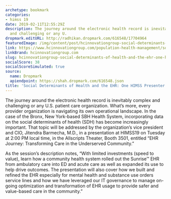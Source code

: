 ```yaml
---
archetype: bookmark
categories:
- himss 19
date: 2019-02-11T12:55:29Z
description: The journey around the electronic health record is inevitably complex
  and challenging or any U.
dropmark.editURL: http://radhikan.dropmark.com/616548/17704964
featuredImage: /img/content/post/hcinnovationgroup-social-determinants-of-health-and-the-ehr-one-himss-presenter-s-story.jpg
link: https://www.hcinnovationgroup.com/population-health-management/social-determinants-of-health/article/21067860/social-determinants-of-health-and-the-ehr-one-himss-presenters-story
linkBrand: hcinnovationgroup.com
slug: hcinnovationgroup-social-determinants-of-health-and-the-ehr-one-himss-presenter-s-story
socialScore: 38
socialScoreSimulated: true
source:
  name: Dropmark
  apiendpoint: https://shah.dropmark.com/616548.json
title: 'Social Determinants of Health and the EHR: One HIMSS Presenter’s Story'
---
```

The journey around the electronic health record is inevitably complex and challenging or any U.S. patient care organization. What’s more, every provider organization is navigating its own operational landscape. In the case of the Bronx, New York-based SBH Health System, incorporating data on the social determinants of health (SDH) has become increasingly important. That topic will be addressed by the organization’s vice president and CIO, Jitendra Barmecha, M.D., in a presentation at HIMSS19 on Tuesday at 2:00 PM local time, in the Allscripts Theater, Booth 3501, entitled “EHR Journey: Transforming Care in the Underserved Community.”

As the session’s description notes, “With limited investments (speed to value), learn how a community health system rolled out the Sunrise™ EHR from ambulatory care into ED and acute care as well as expanded its use to help drive outcomes. The presentation will also cover how we built and refined the EHR especially for mental health and substance use orders service lines and how we have leveraged our IT governance to manage on-going optimization and transformation of EHR usage to provide safer and value-based care in the community.”

